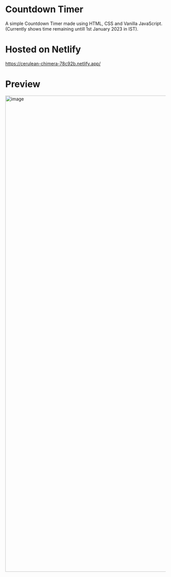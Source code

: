 # Countdown Timer
A simple Countdown Timer made using HTML, CSS and Vanilla JavaScript.
(Currently shows time remaining untill 1st January 2023 in IST).

# Hosted on Netlify
  https://cerulean-chimera-78c92b.netlify.app/

# Preview
<img width="1496" alt="image" src="https://user-images.githubusercontent.com/101712708/203578972-b3528f9d-50c3-4909-9ea2-6ea07ae0389b.png">


